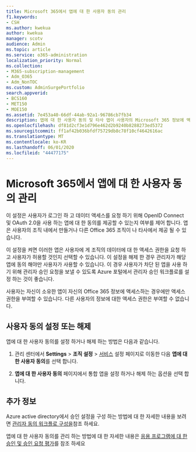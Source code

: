```yaml
---
title: Microsoft 365에서 앱에 대 한 사용자 동의 관리
f1.keywords:
- CSH
ms.author: kwekua
author: kwekua
manager: scotv
audience: Admin
ms.topic: article
ms.service: o365-administration
localization_priority: Normal
ms.collection:
- M365-subscription-management
- Adm_O365
- Adm_NonTOC
ms.custom: AdminSurgePortfolio
search.appverid:
- BCS160
- MET150
- MOE150
ms.assetid: 7e453a40-66df-44ab-92a1-96786cb7fb34
description: 앱에 대 한 사용자 동의 및 타사 앱이 사용자의 Microsoft 365 정보에 액세스할 수 있도록 설정 하는 방법에 대해 알아봅니다.
ms.openlocfilehash: df81d2cf3e1d796e462d2b9240b8288273ed5372
ms.sourcegitcommit: ff1af42b036bfdf75729db8c78f10cf4642616ac
ms.translationtype: MT
ms.contentlocale: ko-KR
ms.lasthandoff: 06/01/2020
ms.locfileid: "44477175"
---
```

# <a name="managing-user-consent-to-apps-in-microsoft-365"></a>Microsoft 365에서 앱에 대 한 사용자 동의 관리

이 설정은 사용자가 로그인 하 고 데이터 액세스를 요청 하기 위해 OpenID Connect 및 OAuth 2.0을 사용 하는 앱에 대 한 동의를 제공할 수 있는지 여부를 제어 합니다. 앱은 사용자의 조직 내에서 만들거나 다른 Office 365 조직이 나 타사에서 제공 될 수 있습니다.

이 설정을 켜면 이러한 앱은 사용자에 게 조직의 데이터에 대 한 액세스 권한을 요청 하 고 사용자가 허용할 것인지 선택할 수 있습니다. 이 설정을 해제 한 경우 관리자가 해당 앱에 동의 해야만 사용자가 사용할 수 있습니다. 이 경우 사용자가 차단 된 앱을 사용 하기 위해 관리자 승인 요청을 보낼 수 있도록 Azure 포털에서 관리자 승인 워크플로를 설정 하는 것이 좋습니다.

사용자는 자신이 소유한 앱이 자신의 Office 365 정보에 액세스하는 경우에만 액세스 권한을 부여할 수 있습니다. 다른 사용자의 정보에 대한 액세스 권한은 부여할 수 없습니다.

## <a name="turning-user-consent-on-or-off"></a>사용자 동의 설정 또는 해제
<a name="__toc379982114"> </a>

앱에 대 한 사용자 동의를 설정 하거나 해제 하는 방법은 다음과 같습니다.

1. 관리 센터에서 **Settings** \> **조직 설정**  >  [서비스](https://go.microsoft.com/fwlink/p/?linkid=2053743) 설정 페이지로 이동한 다음 **앱에 대 한 사용자 동의**를 선택 합니다.

2. **앱에 대 한 사용자 동의** 페이지에서 통합 앱을 설정 하거나 해제 하는 옵션을 선택 합니다.

## <a name="more-info"></a>추가 정보
<a name="__toc379982114"> </a>

Azure active directory에서 승인 설정을 구성 하는 방법에 대 한 자세한 내용을 보려면 [관리자 동의 워크플로 구성을](https://docs.microsoft.com/azure/active-directory/manage-apps/configure-admin-consent-workflow)참조 하세요.

앱에 대 한 사용자 동의를 관리 하는 방법에 대 한 자세한 내용은 [응용 프로그램에 대 한 승인 및 승인 요청 평가](https://docs.microsoft.com/azure/active-directory/manage-apps/manage-consent-requests)를 참조 하세요
